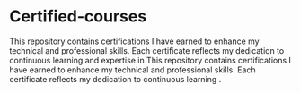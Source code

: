 # Certified-courses
This repository contains certifications I have earned to enhance my technical and professional skills. Each certificate reflects my dedication to continuous learning and expertise in This repository contains certifications I have earned to enhance my technical and professional skills. Each certificate reflects my dedication to continuous learning .
